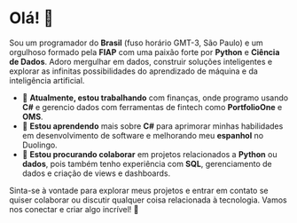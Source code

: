 # Olá! 👋

Sou um programador do **Brasil** (fuso horário GMT-3, São Paulo) e um orgulhoso formado pela **FIAP** com uma paixão forte por **Python** e **Ciência de Dados**. Adoro mergulhar em dados, construir soluções inteligentes e explorar as infinitas possibilidades do aprendizado de máquina e da inteligência artificial.

- 🔭 **Atualmente, estou trabalhando** com finanças, onde programo usando **C#** e gerencio dados com ferramentas de fintech como **PortfolioOne** e **OMS**.
- 🌱 **Estou aprendendo** mais sobre **C#** para aprimorar minhas habilidades em desenvolvimento de software e melhorando meu **espanhol** no Duolingo.
- 👯 **Estou procurando colaborar** em projetos relacionados a **Python** ou **dados**, pois também tenho experiência com **SQL**, gerenciamento de dados e criação de views e dashboards.

Sinta-se à vontade para explorar meus projetos e entrar em contato se quiser colaborar ou discutir qualquer coisa relacionada à tecnologia. Vamos nos conectar e criar algo incrível! 🚀

<!--
# Hi there! 👋

I'm a programmer from **Brazil** (GMT-3, São Paulo timezone) and a proud FIAP graduate with a strong passion for **Python** and **Data Science**. I love diving into data, building intelligent solutions, and exploring the endless possibilities of machine learning and AI. 

---

- 🔭 **I’m currently working on** finances, where I code using **C#** and manage data with fintech tools like **PortfolioOne** and **OMS**.
- 🌱 **I’m currently learning** more about **C#** to enhance my skills in software development and improving my **Spanish** skills.
- 👯 **I’m looking to collaborate on** anything **Python** or **data-related**, as I also have experience with **SQL**, managing data, and creating views and dashboards.

---

Feel free to explore my projects and reach out if you'd like to collaborate or discuss anything tech-related. Let's connect and create something amazing! 🚀
-->

